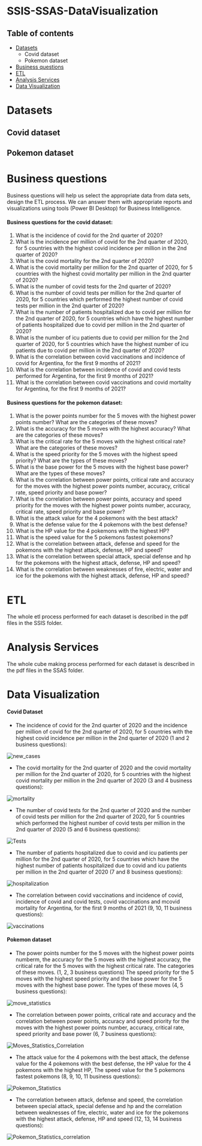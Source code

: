 # SSIS-SSAS-DataVisualization
## Table of contents
* [Datasets](#datasets)
  * Covid dataset
  * Pokemon dataset
* [Business questions](#BQ)
* [ETL](#SSIS)
* [Analysis Services](#SSAS)
* [Data Visualization](#DS)

# Datasets
## Covid dataset
## Pokemon dataset

# Business questions
Business questions will help us select the appropriate data from data sets, design the ETL process. We can answer them with appropriate reports and visualizations using tools (Power BI Desktop) for Business Intelligence. 

#### Business questions for the covid dataset:
1. What is the incidence of covid for the 2nd quarter of 2020?
2. What is the incidence per million of covid for the 2nd quarter of 2020, for 5 countries with the highest covid incidence per million in the 2nd quarter of 2020?
3. What is the covid mortality for the 2nd quarter of 2020?
4. What is the covid mortality per million for the 2nd quarter of 2020, for 5 countries with the highest covid mortality per million in the 2nd quarter of 2020?
5. What is the number of covid tests for the 2nd quarter of 2020?
6. What is the number of covid tests per million for the 2nd quarter of 2020, for 5 countries which performed the highest number of covid tests per million in the 2nd quarter of 2020?
7. What is the number of patients hospitalized due to covid per million for the 2nd quarter of 2020, for 5 countries which have the highest number of patients hospitalized due to covid per million in the 2nd quarter of 2020?
8. What is the number of icu patients due to covid per million for the 2nd quarter of 2020, for 5 countries which have the highest number of icu patients due to covid per million in the 2nd quarter of 2020?
9. What is the correlation between covid vaccinations and incidence of covid for Argentina, for the first 9 months of 2021?
10. What is the correlation between incidence of covid and covid tests performed for Argentina, for the first 9 months of 2021?
11. What is the correlation between covid vaccinations and covid mortality for Argentina, for the first 9 months of 2021?
#### Business questions for the pokemon dataset:
1. What is the power points number for the 5 moves with the highest power points number? What are the categories of these moves?
2. What is the accuracy for the 5 moves with the highest accuracy? What are the categories of these moves?
3. What is the critical rate for the 5 moves with the highest critical rate? What are the categories of these moves?
4. What is the speed priority for the 5 moves with the highest speed priority? What are the types of these moves?
5. What is the base power for the 5 moves with the highest base power? What are the types of these moves?
6. What is the correlation between power points, critical rate and accuracy for the moves with the highest power points number, accuracy, critical rate, speed priority and base power?
7. What is the correlation between power points, accuracy and speed priority for the moves with the highest power points number, accuracy, critical rate, speed priority and base power?
8. What is the attack value for the 4 pokemons with the best attack?
9. What is the defense value for the 4 pokemons with the best defense?
10. What is the HP value for the 4 pokemons with the highest HP?
11. What is the speed value for the 5 pokemons fastest pokemons?
12. What is the correlation between attack, defense and speed for the pokemons with the highest attack, defense, HP and speed?
13. What is the correlation between special attack, special defense and hp for the pokemons with the highest attack, defense, HP and speed?
14. What is the correlation between weaknesses of fire, electric, water and ice for the pokemons with the highest attack, defense, HP and speed?
# ETL
The whole etl process performed for each dataset is described in the pdf files in the SSIS folder.
# Analysis Services
The whole cube making process performed for each dataset is described in the pdf files in the SSAS folder.
# Data Visualization
#### Covid Dataset
* The incidence of covid for the 2nd quarter of 2020 and the incidence per million of covid for the 2nd quarter of 2020, for 5 countries with the highest covid incidence per million in the 2nd quarter of 2020 (1 and 2 business questions): 

![new_cases](https://user-images.githubusercontent.com/44844566/217676401-19ee6301-bdb7-4613-af49-ad57aa0c10bc.PNG)

* The covid mortality for the 2nd quarter of 2020 and the covid mortality per million for the 2nd quarter of 2020, for 5 countries with the highest covid mortality per million in the 2nd quarter of 2020 (3 and 4 business questions):

![mortality](https://user-images.githubusercontent.com/44844566/217676413-a67d8119-82da-41bd-9947-91e825b4fdf0.PNG)

* The number of covid tests for the 2nd quarter of 2020 and the number of covid tests per million for the 2nd quarter of 2020, for 5 countries which performed the highest number of covid tests per million in the 2nd quarter of 2020 (5 and 6 business questions):

![Tests](https://user-images.githubusercontent.com/44844566/217676390-d35a3588-2dd8-4bdf-9ca6-c2b1d79f4ecb.PNG)

* The number of patients hospitalized due to covid and icu patients per million for the 2nd quarter of 2020, for 5 countries which have the highest number of patients hospitalized due to covid and icu patients per million in the 2nd quarter of 2020 (7 and 8 business questions):

![hospitalization](https://user-images.githubusercontent.com/44844566/217676419-1e834142-a998-4ce8-a6b8-043d0d717acc.PNG)

* The correlation between covid vaccinations and incidence of covid, incidence of covid and covid tests, covid vaccinations and mcovid mortality for Argentina, for the first 9 months of 2021 (9, 10, 11 business questions):

![vaccinations](https://user-images.githubusercontent.com/44844566/217676363-83f39c86-26ba-416c-96f9-5107734e94fe.PNG)

#### Pokemon dataset

* The power points number for the 5 moves with the highest power points numberm, the accuracy for the 5 moves with the highest accuracy, the critical rate for the 5 moves with the highest critical rate. The categories of these moves. (1, 2, 3 business questions) The speed priority for the 5 moves with the highest speed priority and the base power for the 5 moves with the highest base power. The types of these moves (4, 5 business questions):

![move_statistics](https://user-images.githubusercontent.com/44844566/217677006-9ee144a3-04cc-43f6-9aaf-566a782a98ce.PNG)

* The correlation between power points, critical rate and accuracy and the correlation between power points, accuracy and speed priority for the moves with the highest power points number, accuracy, critical rate, speed priority and base power (6, 7 business questions):

![Moves_Statistics_Correlation](https://user-images.githubusercontent.com/44844566/217677008-b87affe8-5f07-4a15-843b-f043936338dd.PNG)

* The attack value for the 4 pokemons with the best attack, the defense value for the 4 pokemons with the best defense, the HP value for the 4 pokemons with the highest HP, The speed value for the 5 pokemons fastest pokemons (8, 9, 10, 11 business questions):

![Pokemon_Statistics](https://user-images.githubusercontent.com/44844566/217677009-8ed53b76-28b7-4245-9cca-7e86701c9823.PNG)

* The correlation between attack, defense and speed, the correlation between special attack, special defense and hp and the correlation between weaknesses of fire, electric, water and ice for the pokemons with the highest attack, defense, HP and speed (12, 13, 14 business questions):

![Pokemon_Statistics_correlation](https://user-images.githubusercontent.com/44844566/217677010-53fd21ba-9a3c-43c3-9d1d-aa03bca55f91.PNG)
